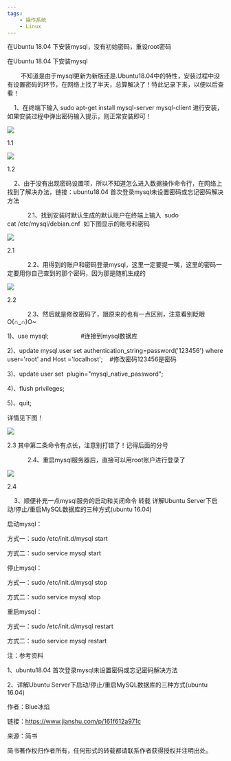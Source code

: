 ```yaml
---
tags:
    - 操作系统
    - Linux
---
```


在Ubuntu 18.04 下安装mysql，没有初始密码，重设root密码

在Ubuntu 18.04 下安装mysql

        不知道是由于mysql更新为新版还是.Ubuntu18.04中的特性，安装过程中没有设置密码的环节，在网络上找了半天，总算解决了！特此记录下来，以便以后查看！

    1、在终端下输入 sudo apt-get install mysql-server mysql-client 进行安装，如果安装过程中弹出密码输入提示，则正常安装即可！

![](//upload-images.jianshu.io/upload_images/14388187-a4d83678f8bc70b0.png?imageMogr2/auto-orient/strip%7CimageView2/2/w/728/format/webp)

1.1

![](//upload-images.jianshu.io/upload_images/14388187-c72739c6968fd59b.png?imageMogr2/auto-orient/strip%7CimageView2/2/w/734/format/webp)

1.2

    2、由于没有出现密码设置项，所以不知道怎么进入数据操作命令行，在网络上找到了解决办法，链接：ubuntu18.04 首次登录mysql未设置密码或忘记密码解决方法

            2.1、找到安装时默认生成的默认账户在终端上输入  sudo cat /etc/mysql/debian.cnf  如下图显示的账号和密码

![](//upload-images.jianshu.io/upload_images/14388187-46c671579bb6385c.png?imageMogr2/auto-orient/strip%7CimageView2/2/w/738/format/webp)

2.1

            2.2、用得到的账户和密码登录mysql，这里一定要提一嘴，这里的密码一定要用你自己查到的那个密码，因为那是随机生成的

![](//upload-images.jianshu.io/upload_images/14388187-bc4e2125a5ae73d2.png?imageMogr2/auto-orient/strip%7CimageView2/2/w/735/format/webp)

2.2

            2.3、然后就是修改密码了，跟原来的也有一点区别，注意看别眨眼 O(∩_∩)O~

1)、use mysql;                   #连接到mysql数据库

2)、update mysql.user set authentication_string=password('123456') where user='root' and Host ='localhost';    #修改密码123456是密码

3)、update user set  plugin="mysql_native_password";     

4)、flush privileges;

5)、quit; 

详情见下图！

![](//upload-images.jianshu.io/upload_images/14388187-fb383184193ea6f4.png?imageMogr2/auto-orient/strip%7CimageView2/2/w/736/format/webp)

2.3 其中第二条命令有点长，注意别打错了！记得后面的分号

            2.4、重启mysql服务器后，直接可以用root账户进行登录了

![](//upload-images.jianshu.io/upload_images/14388187-41c6891ca6e772b8.png?imageMogr2/auto-orient/strip%7CimageView2/2/w/734/format/webp)

2.4

    3、顺便补充一点mysql服务的启动和关闭命令 转载 详解Ubuntu Server下启动/停止/重启MySQL数据库的三种方式(ubuntu 16.04)

启动mysql：

方式一：sudo /etc/init.d/mysql start

方式二：sudo service mysql start

停止mysql：

方式一：sudo /etc/init.d/mysql stop

方式二：sudo service mysql stop

重启mysql：

方式一：sudo /etc/init.d/mysql restart

方式二：sudo service mysql restart

注：参考资料

1、ubuntu18.04 首次登录mysql未设置密码或忘记密码解决方法

2、详解Ubuntu Server下启动/停止/重启MySQL数据库的三种方式(ubuntu 16.04)





作者：Blue冰焰

链接：https://www.jianshu.com/p/161f612a971c

来源：简书

简书著作权归作者所有，任何形式的转载都请联系作者获得授权并注明出处。

